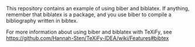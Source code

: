 This repository contains an example of using biber and biblatex.
If anything, remember that biblatex is a package, and you use biber to compile a bibliography written in bibtex.

For more information about using biber and biblatex with TeXiFy, see https://github.com/Hannah-Sten/TeXiFy-IDEA/wiki/Features#bibtex